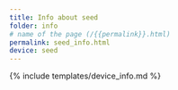 ```yaml
---
title: Info about seed
folder: info
# name of the page (/{{permalink}}.html)
permalink: seed_info.html
device: seed
---
```

{% include templates/device_info.md %}
